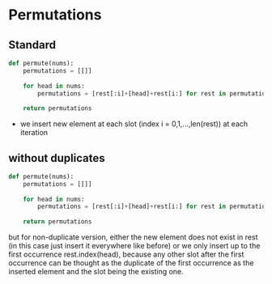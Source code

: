 # Permutations

## Standard

```python
def permute(nums):
    permutations = [[]]
    
    for head in nums:
        permutations = [rest[:i]+[head]+rest[i:] for rest in permutations for i in range(len(rest)+1)]
        
    return permutations
```

- we insert new element at each slot (index i = 0,1,...,len(rest)) at each iteration


## without duplicates

```python
def permute(nums):
    permutations = [[]]
    
    for head in nums:
        permutations = [rest[:i]+[head]+rest[i:] for rest in permutations for i in range((rest+[head]).index(head)+1)]
        
    return permutations
```

but for non-duplicate version, either the new element does not exist in rest (in this case just insert it everywhere like before) or we only insert up to the first occurrence rest.index(head), because any other slot after the first occurrence can be thought as the duplicate of the first occurrence as the inserted element and the slot being the existing one.